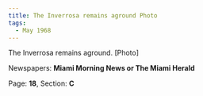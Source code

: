 ```yaml
---  
title: The Inverrosa remains aground Photo  
tags:  
  - May 1968  
---  
```

  
The Inverrosa remains aground. [Photo]  
  
Newspapers: **Miami Morning News or The Miami Herald**  
  
Page: **18**, Section: **C** 
